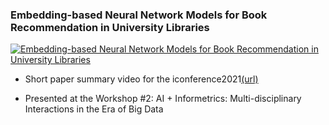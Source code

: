 

### Embedding-based Neural Network Models for Book Recommendation in University Libraries



[![Embedding-based Neural Network Models for Book Recommendation in University Libraries](http://img.youtube.com/vi/o5XamvwLSJU/0.jpg)](https://youtu.be/o5XamvwLSJU) 



- Short paper summary video for the iconference2021[(url)](https://www.ischools.org/iConference)   

- Presented at the Workshop #2: AI + Informetrics: Multi-disciplinary Interactions in the Era of Big Data
